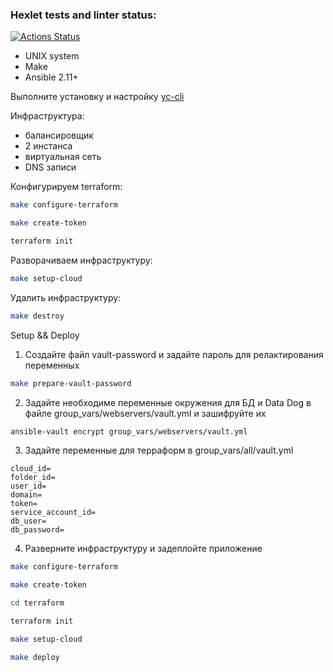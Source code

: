 ### Hexlet tests and linter status:
[![Actions Status](https://github.com/usernaimandrey/devops-for-programmers-project-76/actions/workflows/hexlet-check.yml/badge.svg)](https://github.com/usernaimandrey/devops-for-programmers-project-76/actions)

* UNIX system
* Make
* Ansible 2.11+

Выполните установку и настройку [yc-cli](https://cloud.yandex.ru/docs/cli/operations/install-cli)

Инфраструктура:
- балансировщик
- 2 инстанса
- виртуальная сеть
- DNS записи

Конфигурируем terraform:

```bash
make configure-terraform

make create-token

terraform init

```

Разворачиваем инфраструктуру:

```bash
make setup-cloud
```

Удалить инфраструктуру:

```bash
make destroy
```

Setup && Deploy

1. Создайте файл vault-password и задайте пароль для релактирования переменных

```bash
make prepare-vault-password
```

2. Задайте необходиме переменные окружения для БД и Data Dog в файле group_vars/webservers/vault.yml и зашифруйте 
их

```bash
ansible-vault encrypt group_vars/webservers/vault.yml
```

3. Задайте переменные для терраформ в group_vars/all/vault.yml

```
cloud_id=
folder_id=
user_id=
domain=
token=
service_account_id=
db_user=
db_password=
```

4. Разверните инфраструктуру и задеплойте приложение

```bash
make configure-terraform

make create-token

cd terraform

terraform init

make setup-cloud

make deploy
```
